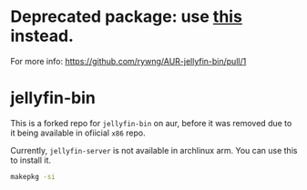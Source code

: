 # Deprecated package: use [this](https://aur.archlinux.org/packages/jellyfin-server-bin) instead.

For more info: https://github.com/rywng/AUR-jellyfin-bin/pull/1

# jellyfin-bin

This is a forked repo for `jellyfin-bin` on aur, before it was removed due to it being available 
in ofiicial `x86` repo.

Currently, `jellyfin-server` is not available in archlinux arm. You can use this to install it.

```bash
makepkg -si
```
